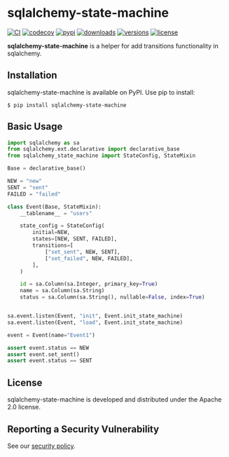 # sqlalchemy-state-machine


[![CI](https://github.com/bigbag/sqlalchemy-state-machine/workflows/CI/badge.svg)](https://github.com/bigbag/sqlalchemy-state-machine/actions?query=workflow%3ACI)
[![codecov](https://codecov.io/gh/bigbag/sqlalchemy-state-machine/branch/master/graph/badge.svg?token=GDKSQO7OEX)](https://codecov.io/gh/bigbag/sqlalchemy-state-machine)
[![pypi](https://img.shields.io/pypi/v/sqlalchemy-state-machine.svg)](https://pypi.python.org/pypi/sqlalchemy-state-machine)
[![downloads](https://img.shields.io/pypi/dm/sqlalchemy-state-machine.svg)](https://pypistats.org/packages/sqlalchemy-state-machine)
[![versions](https://img.shields.io/pypi/pyversions/sqlalchemy-state-machine.svg)](https://github.com/bigbag/sqlalchemy-state-machine)
[![license](https://img.shields.io/github/license/bigbag/sqlalchemy-state-machine.svg)](https://github.com/bigbag/sqlalchemy-state-machine/blob/master/LICENSE)

**sqlalchemy-state-machine** is a helper for add transitions functionality in sqlalchemy.


## Installation

sqlalchemy-state-machine is available on PyPI.
Use pip to install:

    $ pip install sqlalchemy-state-machine


## Basic Usage

```py
import sqlalchemy as sa
from sqlalchemy.ext.declarative import declarative_base
from sqlalchemy_state_machine import StateConfig, StateMixin

Base = declarative_base()

NEW = "new"
SENT = "sent"
FAILED = "failed"

class Event(Base, StateMixin):
    __tablename__ = "users"

    state_config = StateConfig(
        initial=NEW,
        states=[NEW, SENT, FAILED],
        transitions=[
            ["set_sent", NEW, SENT],
            ["set_failed", NEW, FAILED],
        ],
    )

    id = sa.Column(sa.Integer, primary_key=True)
    name = sa.Column(sa.String)
    status = sa.Column(sa.String(), nullable=False, index=True)


sa.event.listen(Event, "init", Event.init_state_machine)
sa.event.listen(Event, "load", Event.init_state_machine)

event = Event(name="Event1")

assert event.status == NEW
assert event.set_sent()
assert event.status == SENT
```

## License

sqlalchemy-state-machine is developed and distributed under the Apache 2.0 license.

## Reporting a Security Vulnerability

See our [security policy](https://github.com/bigbag/sqlalchemy-state-machine/security/policy).
